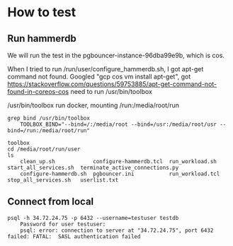# How to test

## Run hammerdb
We will run the test in the pgbouncer-instance-96dba99e9b, which is cos.

When I tried to run /run/user/configure_hammerdb.sh, I got apt-get command not found.
Googled "gcp cos vm install apt-get", got https://stackoverflow.com/questions/59753885/apt-get-command-not-found-in-coreos-cos
need to run /usr/bin/toolbox

/usr/bin/toolbox run docker, mounting /run:/media/root/run

    grep bind /usr/bin/toolbox
        TOOLBOX_BIND="--bind=/:/media/root --bind=/usr:/media/root/usr --bind=/run:/media/root/run"

    toolbox
    cd /media/root/run/user
    ls
        clean_up.sh            configure-hammerdb.tcl  run_workload.sh   start_all_services.sh  terminate_active_connections.py
        configure-hammerdb.sh  pgbouncer.ini           run_workload.tcl  stop_all_services.sh   userlist.txt

## Connect from local

    psql -h 34.72.24.75 -p 6432 --username=testuser testdb
        Password for user testuser:
        psql: error: connection to server at "34.72.24.75", port 6432 failed: FATAL:  SASL authentication failed

